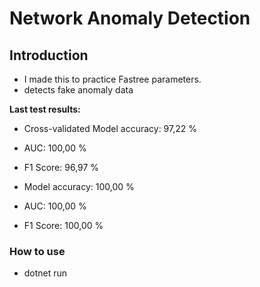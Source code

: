 # Network Anomaly Detection


## Introduction

- I made this to practice Fastree parameters.
- detects fake anomaly data 


**Last test results:**

- Cross-validated Model accuracy: 97,22 %
  
- AUC: 100,00 %
- F1 Score: 96,97 %
- Model accuracy: 100,00 %
- AUC: 100,00 %
- F1 Score: 100,00 %



### How to use


- dotnet run
